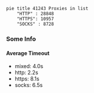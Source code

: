 
```mermaid
pie title 41243 Proxies in list
    "HTTP" : 28848
    "HTTPS": 10957
    "SOCKS" : 8728
```

### Some Info
#### Average Timeout

- mixed: 4.0s
- http: 2.2s
- https: 8.1s
- socks: 6.5s